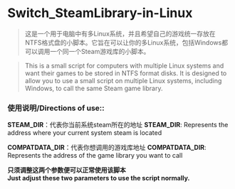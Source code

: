 # Switch_SteamLibrary-in-Linux

> 这是一个用于电脑中有多Linux系统，并且希望自己的游戏统一存放在NTFS格式盘的小脚本。它旨在可以让你的多Linux系统，包括Windows都可以调用一个同一个Steam游戏库的小脚本。

>This is a small script for computers with multiple Linux systems and want their games to be stored in NTFS format disks. It is designed to allow you to use a small script on multiple Linux systems, including Windows, to call the same Steam game library.

### 使用说明/Directions of use::
**STEAM_DIR**：代表你当前系统steam所在的地址
**STEAM_DIR**: Represents the address where your current system steam is located 

**COMPATDATA_DIR**：代表你想调用的游戏库地址
**COMPATDATA_DIR**: Represents the address of the game library you want to call

**只须调整这两个参数便可以正常使用该脚本**  
**Just adjust these two parameters to use the script normally.**


